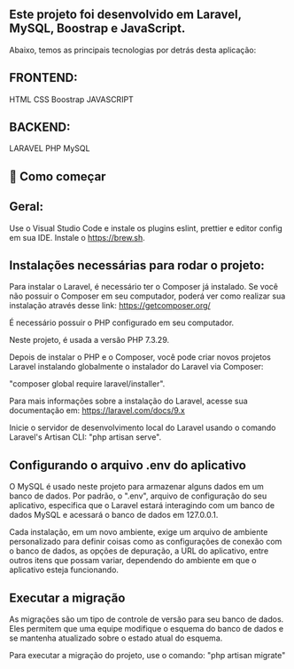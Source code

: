 ## Este projeto foi desenvolvido em Laravel, MySQL, Boostrap e JavaScript.

Abaixo, temos as principais tecnologias por detrás desta aplicação:

## FRONTEND:

HTML
CSS
Boostrap
JAVASCRIPT

## BACKEND:

LARAVEL
PHP
MySQL

## 🚀 Como começar

## Geral:

Use o Visual Studio Code e instale os plugins eslint, prettier e editor config em sua IDE.
Instale o https://brew.sh.

## Instalações necessárias para rodar o projeto:

Para instalar o Laravel, é necessário ter o Composer já instalado. Se você não possuir o Composer em seu computador, poderá ver como realizar sua instalação através desse link: https://getcomposer.org/

É necessário possuir o PHP configurado em seu computador. 

Neste projeto, é usada a versão PHP 7.3.29.

Depois de instalar o PHP e o Composer, você pode criar novos projetos Laravel instalando globalmente o instalador do Laravel via Composer:

"composer global require laravel/installer".

Para mais informações sobre a instalação do Laravel, acesse sua documentação em: https://laravel.com/docs/9.x

Inicie o servidor de desenvolvimento local do Laravel usando o comando Laravel's Artisan CLI:
"php artisan serve".

## Configurando o arquivo .env do aplicativo

O MySQL é usado neste projeto para armazenar alguns dados em um banco de dados. Por padrão, o ".env", arquivo de configuração do seu aplicativo, especifica que o Laravel estará interagindo com um banco de dados MySQL e acessará o banco de dados em 127.0.0.1.

Cada instalação, em um novo ambiente, exige um arquivo de ambiente personalizado para definir coisas como as configurações de conexão com o banco de dados, as opções de depuração, a URL do aplicativo, entre outros itens que possam variar, dependendo do ambiente em que o aplicativo esteja funcionando.

## Executar a migração

As migrações são um tipo de controle de versão para seu banco de dados. Eles permitem que uma equipe modifique o esquema do banco de dados e se mantenha atualizado sobre o estado atual do esquema.

Para executar a migração do projeto, use o comando:
"php artisan migrate"
